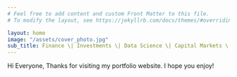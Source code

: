 ```yaml
---
# Feel free to add content and custom Front Matter to this file.
# To modify the layout, see https://jekyllrb.com/docs/themes/#overriding-theme-defaults

layout: home
image: "/assets/cover_photo.jpg"
sub_title: Finance \| Investments \| Data Science \| Capital Markets \| Photography
---
```

Hi Everyone, Thanks for visiting my portfolio website. I hope you enjoy! 